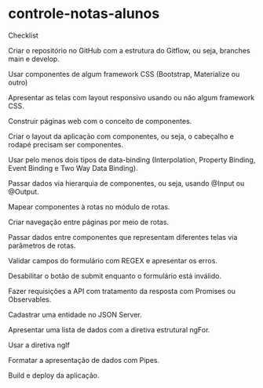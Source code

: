 # controle-notas-alunos

Checklist

 Criar o repositório no GitHub com a estrutura do Gitflow, ou seja, branches main e develop.
 
 Usar componentes de algum framework CSS (Bootstrap, Materialize ou outro)
 
 Apresentar as telas com layout responsivo usando ou não algum framework CSS.
 
 Construir páginas web com o conceito de componentes.
 
 Criar o layout da aplicação com componentes, ou seja, o cabeçalho e rodapé precisam ser componentes.
 
 Usar pelo menos dois tipos de data-binding (Interpolation, Property Binding, Event Binding e Two Way Data Binding).
 
 Passar dados via hierarquia de componentes, ou seja, usando @Input ou @Output.
 
 Mapear componentes à rotas no módulo de rotas.
 
 Criar navegação entre páginas por meio de rotas.
 
 Passar dados entre componentes que representam diferentes telas via parâmetros de rotas.
 
 Validar campos do formulário com REGEX e apresentar os erros.
 
 Desabilitar o botão de submit enquanto o formulário está inválido.
 
 Fazer requisições a API com tratamento da resposta com Promises ou Observables.
 
 Cadastrar uma entidade no JSON Server.
 
 Apresentar uma lista de dados com a diretiva estrutural ngFor.
 
 Usar a diretiva ngIf
 
 Formatar a apresentação de dados com Pipes.
 
 Build e deploy da aplicação.
